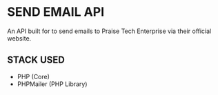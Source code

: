 # SEND EMAIL API
An API built for to send emails to Praise Tech Enterprise via their official website.

## STACK USED
- PHP (Core)
- PHPMailer (PHP Library)
